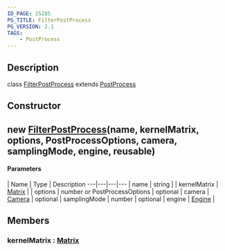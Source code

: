 ```yaml
---
ID_PAGE: 25285
PG_TITLE: FilterPostProcess
PG_VERSION: 2.1
TAGS:
    - PostProcess
---
```

## Description

class [FilterPostProcess](/classes/3.1/FilterPostProcess) extends [PostProcess](/classes/3.1/PostProcess)



## Constructor

## new [FilterPostProcess](/classes/3.1/FilterPostProcess)(name, kernelMatrix, options, PostProcessOptions, camera, samplingMode, engine, reusable)



#### Parameters
 | Name | Type | Description
---|---|---|---
 | name | string | 
 | kernelMatrix | [Matrix](/classes/3.1/Matrix) | 
 | options | number or PostProcessOptions | 
optional | camera | [Camera](/classes/3.1/Camera) | 
optional | samplingMode | number | 
optional | engine | [Engine](/classes/3.1/Engine) | 
## Members

### kernelMatrix : [Matrix](/classes/3.1/Matrix)



